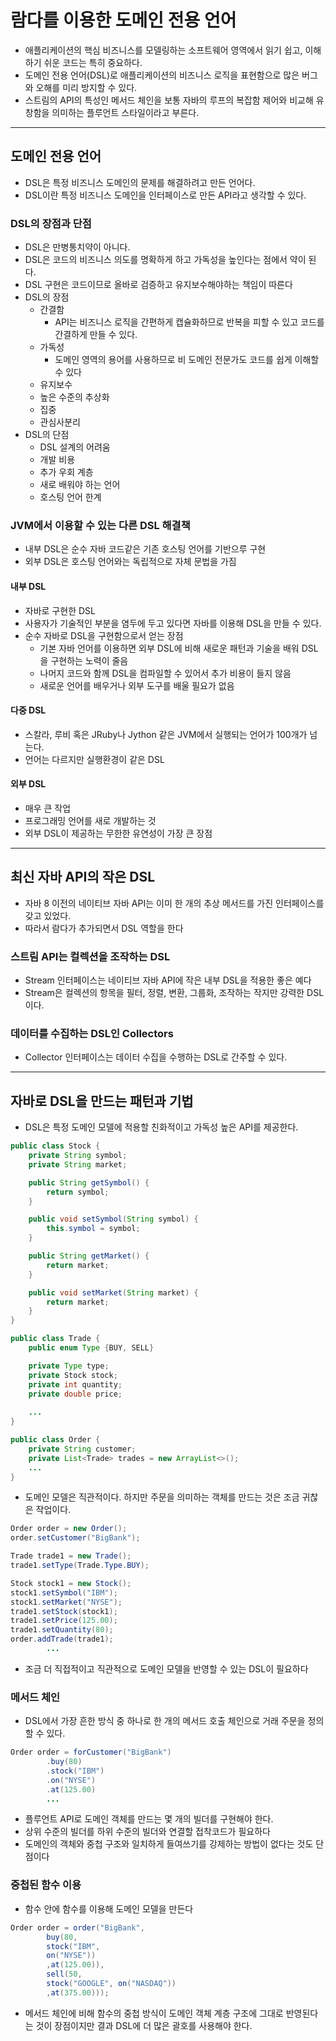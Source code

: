 # 람다를 이용한 도메인 전용 언어

- 애플리케이션의 핵심 비즈니스를 모델링하는 소프트웨어 영역에서 읽기 쉽고, 이해하기 쉬운 코드는 특히 중요하다.
- 도메인 전용 언어(DSL)로 애플리케이션의 비즈니스 로직을 표현함으로 많은 버그와 오해를 미리 방지할 수 있다.
- 스트림의 API의 특성인 메서드 체인을 보통 자바의 루프의 복잡함 제어와 비교해 유창함을 의미하는 플루언트 스타일이라고 부른다.

-------------------

## 도메인 전용 언어

- DSL은 특정 비즈니스 도메인의 문제를 해결하려고 만든 언어다.
- DSL이란 특정 비즈니스 도메인을 인터페이스로 만든 API라고 생각할 수 있다.

### DSL의 장점과 단점

- DSL은 만병통치약이 아니다.
- DSL은 코드의 비즈니스 의도를 명확하게 하고 가독성을 높인다는 점에서 약이 된다.
- DSL 구현은 코드이므로 올바로 검증하고 유지보수해야하는 책임이 따른다
- DSL의 장점
  - 간결함
    - API는 비즈니스 로직을 간편하게 캡슐화하므로 반복을 피할 수 있고 코드를 간결하게 만들 수 있다.
  - 가독성
    - 도메인 영역의 용어를 사용하므로 비 도메인 전문가도 코드를 쉽게 이해할 수 있다
  - 유지보수
  - 높은 수준의 추상화
  - 집중
  - 관심사분리
- DSL의 단점
  - DSL 설계의 어려움
  - 개발 비용
  - 추가 우회 계층
  - 새로 배워야 하는 언어
  - 호스팅 언어 한계

### JVM에서 이용할 수 있는 다른 DSL 해결책

- 내부 DSL은 순수 자바 코드같은 기존 호스팅 언어를 기반으루 구현
- 외부 DSL은 호스팅 언어와는 독립적으로 자체 문법을 가짐

#### 내부 DSL

- 자바로 구현한 DSL
- 사용자가 기술적인 부분을 염두에 두고 있다면 자바를 이용해 DSL을 만들 수 있다.
- 순수 자바로 DSL을 구현함으로서 얻는 장점
  - 기본 자바 언어를 이용하면 외부 DSL에 비해 새로운 패턴과 기술을 배워 DSL을 구현하는 노력이 줄음
  - 나머지 코드와 함께 DSL을 컴파일할 수 있어서 추가 비용이 들지 않음
  - 새로운 언어를 배우거나 외부 도구를 배울 필요가 없음

#### 다중 DSL

- 스칼라, 루비 혹은 JRuby나 Jython 같은 JVM에서 실행되는 언어가 100개가 넘는다.
- 언어는 다르지만 실행환경이 같은 DSL

#### 외부 DSL

- 매우 큰 작업
- 프로그래밍 언어를 새로 개발하는 것
- 외부 DSL이 제공하는 무한한 유연성이 가장 큰 장점

-----------------------

## 최신 자바 API의 작은 DSL

- 자바 8 이전의 네이티브 자바 API는 이미 한 개의 추상 메서드를 가진 인터페이스를 갖고 있었다.
- 따라서 람다가 추가되면서 DSL 역할을 한다

### 스트림 API는 컬렉션을 조작하는 DSL

- Stream 인터페이스는 네이티브 자바 API에 작은 내부 DSL을 적용한 좋은 예다
- Stream은 컬렉션의 항목을 필터, 정렬, 변환, 그룹화, 조작하는 작지만 강력한 DSL이다.

### 데이터를 수집하는 DSL인 Collectors

- Collector 인터페이스는 데이터 수집을 수행하는 DSL로 간주할 수 있다.

------------------------

## 자바로 DSL을 만드는 패턴과 기법

- DSL은 특정 도메인 모델에 적용할 친화적이고 가독성 높은 API를 제공한다.

```java
public class Stock {
    private String symbol;
    private String market;

    public String getSymbol() {
        return symbol;
    }

    public void setSymbol(String symbol) {
        this.symbol = symbol;
    }

    public String getMarket() {
        return market;
    }

    public void setMarket(String market) {
        return market;
    }
}

public class Trade {
    public enum Type {BUY, SELL}

    private Type type;
    private Stock stock;
    private int quantity;
    private double price;
    
    ...
}

public class Order {
    private String customer;
    private List<Trade> trades = new ArrayList<>();
    ...
}
```

- 도메인 모델은 직관적이다. 하지만 주문을 의미하는 객체를 만드는 것은 조금 귀찮은 작업이다.
```java
Order order = new Order();
order.setCustomer("BigBank");

Trade trade1 = new Trade();
trade1.setType(Trade.Type.BUY);

Stock stock1 = new Stock();
stock1.setSymbol("IBM");
stock1.setMarket("NYSE");
trade1.setStock(stock1);
trade1.setPrice(125.00);
trade1.setQuantity(80);
order.addTrade(trade1);
        ...
```
- 조금 더 직접적이고 직관적으로 도메인 모델을 반영할 수 있는 DSL이 필요하다

### 메서드 체인

- DSL에서 가장 흔한 방식 중 하나로 한 개의 메서드 호출 체인으로 거래 주문을 정의할 수 있다.
```java
Order order = forCustomer("BigBank")
        .buy(80)
        .stock("IBM")
        .on("NYSE")
        .at(125.00)
        ...
```
- 플루언트 API로 도메인 객체를 만드는 몇 개의 빌더를 구현해야 한다.
- 상위 수준의 빌더를 하위 수준의 빌더와 연결할 접착코드가 필요하다
- 도메인의 객체와 중첩 구조와 일치하게 들여쓰기를 강제하는 방법이 없다는 것도 단점이다

### 중첩된 함수 이용

- 함수 안에 함수를 이용해 도메인 모델을 만든다
```java
Order order = order("BigBank",
        buy(80,
        stock("IBM",
        on("NYSE"))
        ,at(125.00)),
        sell(50,
        stock("GOOGLE", on("NASDAQ"))
        ,at(375.00)));
```

- 메서드 체인에 비해 함수의 중첩 방식이 도메인 객체 계층 구조에 그대로 반영된다는 것이 장점이지만
결과 DSL에 더 많은 괄호를 사용해야 한다.

